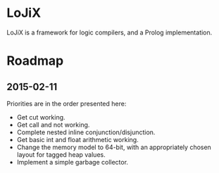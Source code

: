 LoJiX
=====

LoJiX is a framework for logic compilers, and a Prolog implementation.

Roadmap
=======

2015-02-11
----------

Priorities are in the order presented here:

* Get cut working.
* Get call and not working.
* Complete nested inline conjunction/disjunction.
* Get basic int and float arithmetic working.
* Change the memory model to 64-bit, with an appropriately chosen layout for tagged heap values.
* Implement a simple garbage collector.
